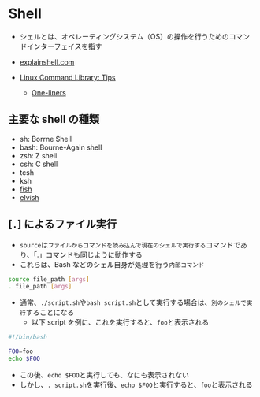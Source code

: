 # Shell

- シェルとは、オペレーティングシステム（OS）の操作を行うためのコマンドインターフェイスを指す

- [explainshell.com](https://explainshell.com/)
- [Linux Command Library: Tips](https://linuxcommandlibrary.com/tips)
  - [One-liners](https://linuxcommandlibrary.com/basic/oneliners)

## 主要な shell の種類

- sh: Borrne Shell
- bash: Bourne-Again shell
- zsh: Z shell
- csh: C shell
- tcsh
- ksh
- [fish](https://github.com/fish-shell/fish-shell)
- [elvish](https://github.com/elves/elvish)

## [`.`] によるファイル実行

- `source`は`ファイルからコマンドを読み込んで現在のシェルで実行する`コマンドであり、「.」コマンドも同じように動作する
- これらは、Bash などのシェル自身が処理を行う`内部コマンド`

```sh
source file_path [args]
. file_path [args]
```

- 通常、`./script.sh`や`bash script.sh`として実行する場合は、`別のシェルで実行`することになる
  - 以下 script を例に、これを実行すると、`foo`と表示される

```sh
#!/bin/bash

FOO=foo
echo $FOO
```

- この後、`echo $FOO`と実行しても、なにも表示されない
- しかし、`. script.sh`を実行後、`echo $FOO`と実行すると、`foo`と表示される
